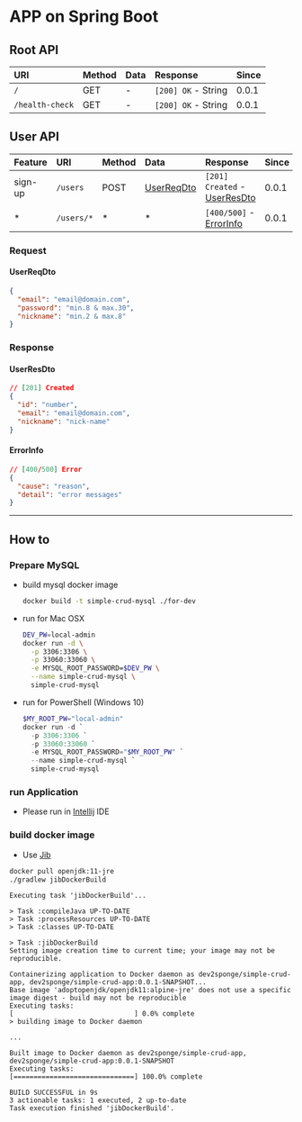 # APP on Spring Boot

## Root API

| URI             | Method | Data | Response            | Since |
| :-------------- | :----- | :--- | :------------------ | :---- |
| `/`             | GET    | -    | `[200] OK` - String | 0.0.1 |
| `/health-check` | GET    | -    | `[200] OK` - String | 0.0.1 |

## User API

| Feature | URI             | Method | Data                      | Response                                    | Since |
| :------ | :-------------- | :----- | :------------------------ | :------------------------------------------ | :---- |
| sign-up | `/users`        | POST   | [UserReqDto](.#UserReqDto) | `[201] Created` - [UserResDto](#UserResDto) | 0.0.1 |
| *       | `/users/*`      | *      | *                         | `[400/500]` - [ErrorInfo](#ErrorInfo)       | 0.0.1 |

### Request

#### UserReqDto

```json
{
  "email": "email@domain.com",
  "password": "min.8 & max.30",
  "nickname": "min.2 & max.8"
}
```

### Response

#### UserResDto

```json
// [201] Created
{
  "id": "number",
  "email": "email@domain.com",
  "nickname": "nick-name"
}
  ```
  
#### ErrorInfo

```json
// [400/500] Error
{
  "cause": "reason",
  "detail": "error messages"
}
```

---

## How to

### Prepare MySQL

- build mysql docker image

  ```bash
  docker build -t simple-crud-mysql ./for-dev
  ```

- run for Mac OSX
  
  ```bash
  DEV_PW=local-admin
  docker run -d \
    -p 3306:3306 \
    -p 33060:33060 \
    -e MYSQL_ROOT_PASSWORD=$DEV_PW \
    --name simple-crud-mysql \
    simple-crud-mysql
  ```

- run for PowerShell (Windows 10)

  ```powershell
  $MY_ROOT_PW="local-admin"
  docker run -d `
    -p 3306:3306 `
    -p 33060:33060 `
    -e MYSQL_ROOT_PASSWORD="$MY_ROOT_PW" `
    --name simple-crud-mysql `
    simple-crud-mysql
  ```

### run Application

- Please run in [Intellij](https://www.jetbrains.com/ko-kr/idea/download/download-thanks.html) IDE

### build docker image

- Use [Jib](https://github.com/GoogleContainerTools/jib#jib)

```bash
docker pull openjdk:11-jre
./gradlew jibDockerBuild
```

```text
Executing task 'jibDockerBuild'...

> Task :compileJava UP-TO-DATE
> Task :processResources UP-TO-DATE
> Task :classes UP-TO-DATE

> Task :jibDockerBuild
Setting image creation time to current time; your image may not be reproducible.

Containerizing application to Docker daemon as dev2sponge/simple-crud-app, dev2sponge/simple-crud-app:0.0.1-SNAPSHOT...
Base image 'adoptopenjdk/openjdk11:alpine-jre' does not use a specific image digest - build may not be reproducible
Executing tasks:
[                              ] 0.0% complete
> building image to Docker daemon

...

Built image to Docker daemon as dev2sponge/simple-crud-app, dev2sponge/simple-crud-app:0.0.1-SNAPSHOT
Executing tasks:
[==============================] 100.0% complete

BUILD SUCCESSFUL in 9s
3 actionable tasks: 1 executed, 2 up-to-date
Task execution finished 'jibDockerBuild'.
```
